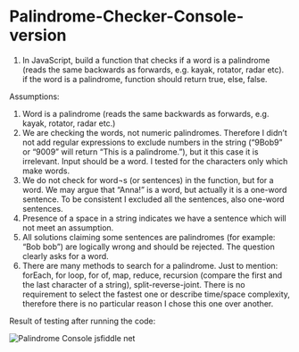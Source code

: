 # Palindrome-Checker-Console-version

1.	In JavaScript, build a function that checks if a word is a palindrome (reads the same backwards as forwards, e.g. kayak, rotator, radar etc).
	if the word is a palindrome, function should return true, else, false.
  
Assumptions:

1.	Word is a palindrome (reads the same backwards as forwards, e.g. kayak, rotator, radar etc.)
2.	We are checking the words, not numeric palindromes. Therefore I didn’t not add regular expressions to exclude numbers in the string (“9Bob9” or “9009” will return “This is a palindrome.”), but it this case it is irrelevant. Input should be a word. I tested for the characters only which make words.
3.	We do not check for word¬s (or sentences) in the function, but for a word. We may argue that “Anna!” is a word, but actually it is a one-word sentence. To be consistent I excluded all the sentences, also one-word sentences.
4.	Presence of a space in a string indicates we have a sentence which will not meet an assumption.
5.	All solutions claiming some sentences are palindromes (for example: “Bob bob”) are logically wrong and should be rejected. The question clearly asks for a word.
6.	There are many methods to search for a palindrome. Just to mention: forEach, for loop, for of, map, reduce, recursion (compare the first and the last character of a string), split-reverse-joint.  There is no requirement to select the fastest one or describe time/space complexity, therefore there is no particular reason I chose this one over another.

Result of testing after running the code:

![Palindrome Console jsfiddle net](https://user-images.githubusercontent.com/88635610/153773569-6fd1658a-623b-459f-aee3-2d526c670a32.png)

